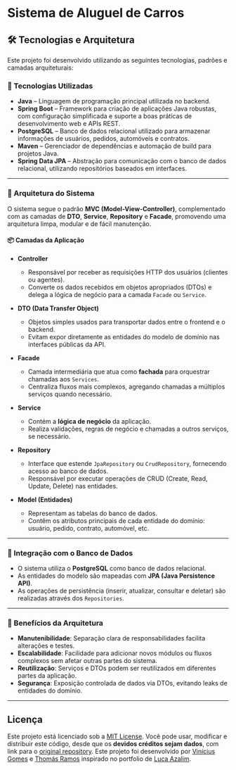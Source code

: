 # Sistema de Aluguel de Carros

## 🛠️ Tecnologias e Arquitetura

Este projeto foi desenvolvido utilizando as seguintes tecnologias, padrões e camadas arquiteturais:

### 🧪 Tecnologias Utilizadas

- **Java** – Linguagem de programação principal utilizada no backend.
- **Spring Boot** – Framework para criação de aplicações Java robustas, com configuração simplificada e suporte a boas práticas de desenvolvimento web e APIs REST.
- **PostgreSQL** – Banco de dados relacional utilizado para armazenar informações de usuários, pedidos, automóveis e contratos.
- **Maven** – Gerenciador de dependências e automação de build para projetos Java.
- **Spring Data JPA** – Abstração para comunicação com o banco de dados relacional, utilizando repositórios baseados em interfaces.

---

### 🧱 Arquitetura do Sistema

O sistema segue o padrão **MVC (Model-View-Controller)**, complementado com as camadas de **DTO**, **Service**, **Repository** e **Facade**, promovendo uma arquitetura limpa, modular e de fácil manutenção.

#### 📦 Camadas da Aplicação

- **Controller**
  - Responsável por receber as requisições HTTP dos usuários (clientes ou agentes).
  - Converte os dados recebidos em objetos apropriados (DTOs) e delega a lógica de negócio para a camada `Facade` ou `Service`.

- **DTO (Data Transfer Object)**
  - Objetos simples usados para transportar dados entre o frontend e o backend.
  - Evitam expor diretamente as entidades do modelo de domínio nas interfaces públicas da API.

- **Facade**
  - Camada intermediária que atua como **fachada** para orquestrar chamadas aos `Services`.
  - Centraliza fluxos mais complexos, agregando chamadas a múltiplos serviços quando necessário.

- **Service**
  - Contém a **lógica de negócio** da aplicação.
  - Realiza validações, regras de negócio e chamadas a outros serviços, se necessário.

- **Repository**
  - Interface que estende `JpaRepository` ou `CrudRepository`, fornecendo acesso ao banco de dados.
  - Responsável por executar operações de CRUD (Create, Read, Update, Delete) nas entidades.

- **Model (Entidades)**
  - Representam as tabelas do banco de dados.
  - Contêm os atributos principais de cada entidade do domínio: usuário, pedido, contrato, automóvel, etc.

---

### 🔗 Integração com o Banco de Dados

- O sistema utiliza o **PostgreSQL** como banco de dados relacional.
- As entidades do modelo são mapeadas com **JPA (Java Persistence API)**.
- As operações de persistência (inserir, atualizar, consultar e deletar) são realizadas através dos `Repositories`.

---

### 📐 Benefícios da Arquitetura

- **Manutenibilidade**: Separação clara de responsabilidades facilita alterações e testes.
- **Escalabilidade**: Facilidade para adicionar novos módulos ou fluxos complexos sem afetar outras partes do sistema.
- **Reutilização**: Serviços e DTOs podem ser reutilizados em diferentes partes da aplicação.
- **Segurança**: Exposição controlada de dados via DTOs, evitando leaks de entidades do domínio.


---

## Licença

Este projeto está licenciado sob a [MIT License](./LICENSE).
Você pode usar, modificar e distribuir este código, desde que os **devidos créditos sejam dados**, com link para o [original repository](https://github.com/viniciusgomesrod/portfolio). 
Este projeto foi desenvolvido por [Vinícius Gomes](https://github.com/viniciusgomesrod) e [Thomás Ramos](https://github.com/Thomasramos02) inspirado no portfolio de [Luca Azalim](https://github.com/lucaazalim).
